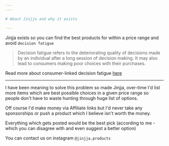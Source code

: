 ```yaml
---
---

# About Jinjja and why it exists

---
```


Jinjja exists so you can find the best products for within a price range and avoid `decision fatigue`

> Decision fatigue refers to the deteriorating quality of decisions made by an individual after a long session of decision making. It may also lead to consumers making poor choices with their purchases. 

Read more about consumer-linked decision fatigue [here](https://academic.oup.com/jcr/article-abstract/39/3/585/1822634?redirectedFrom=fulltext&login=false)

---

I have been meaning to solve this problem so made Jinjja, over-time I'd list more items which are best possible choices in a given price range so people don't have to waste hunting through huge list of options.

Off course I'd make money via Affiliate links but I'd never take any sponsorships or push a product which I believe isn't worth the money.

Everything which gets posted would be the best pick (according to me - which you can disagree with and even suggest a better option)

You can contact us on instagram `@jinjja.products`

